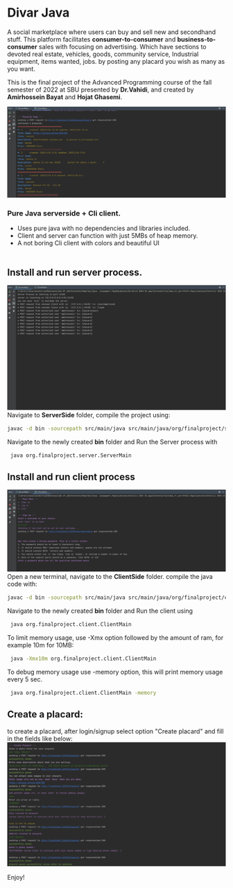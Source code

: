 # Divar Java

A social marketplace where users can buy and sell new and secondhand stuff.
This platform facilitates **consumer-to-consumer** and **business-to-consumer** sales with focusing on advertising.
Which have sections to devoted real estate, vehicles, goods, community service, Industrial equipment, items wanted, jobs. by posting any placard you wish as many as you want. 

This is the final project of the Advanced Programming course of the fall semester of 2022 at SBU presented by **Dr.Vahidi**, and created by **Amirhossein Bayat** and **Hojat Ghasemi**.

![Query image](/pics/query.PNG)
###  Pure Java serverside + Cli client.
- Uses pure java with no dependencies and libraries included.
- Client and server can function with just 5MBs of heap memory.
- A not boring Cli client with colors and beautiful UI
<br><br>



## Install and run server process.
![Server image](/pics/server.PNG)
Navigate to **ServerSide** folder, compile the project using:
```sh
javac -d bin -sourcepath src/main/java src/main/java/org/finalproject/server/ServerMain.java
```
Navigate to the newly created **bin** folder and Run the Server process with
```sh
 java org.finalproject.server.ServerMain
```

## Install and run client process
![Client image](/pics/signup.PNG)
Open a new terminal, navigate to the **ClientSide** folder. compile the java code with:
```sh
javac -d bin -sourcepath src/main/java src/main/java/org/finalproject/client/ClientMain.java
```
Navigate to the newly created **bin** folder and Run the client using
```sh
 java org.finalproject.client.ClientMain
```

To limit memory usage, use -Xmx option followed by the amount of ram, for example 10m for 10MB:
```sh
 java -Xmx10m org.finalproject.client.ClientMain
```

To debug memory usage use -memory option, this will print memory usage every 5 sec.
```sh
 java org.finalproject.client.ClientMain -memory
```


## Create a placard:
to create a placard, after login/signup select option "Create placard" and fill in the fields like below:
![Placard creation image](/pics/placard.PNG)

Enjoy!
